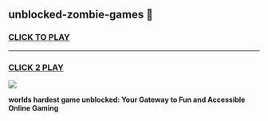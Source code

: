
## unblocked-zombie-games 👋
<h3>
<a href="https://premium.freeplayer.one?title=unblocked-zombie-games&ref=14F">CLICK TO PLAY</a></h3>
<hr>

<h3>
<a href="https://premium.freeplayer.one?title=unblocked-zombie-games&ref=14F">CLICK 2 PLAY</a>
  
</h3>

<a href="https://premium.freeplayer.one?title=unblocked-zombie-games&ref=12F/"><img src="https://clearcache.store/games.png"></a>


**worlds hardest game unblocked: Your Gateway to Fun and Accessible Online Gaming**
